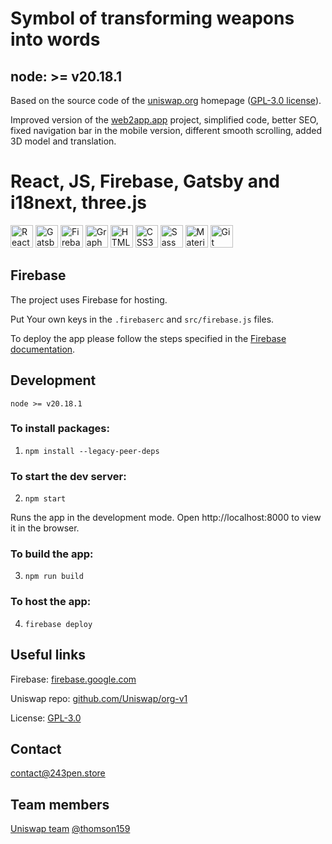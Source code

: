 # Symbol of transforming weapons into words

## node: >= v20.18.1

Based on the source code of the [uniswap.org](https://uniswap.org) homepage ([GPL-3.0 license](https://github.com/Uniswap/org-v1/blob/main/LICENSE)).

Improved version of the [web2app.app](https://web2app.app) project, simplified code, better SEO, fixed navigation bar in the mobile version, different smooth scrolling, added 3D model and translation.

# React, JS, Firebase, Gatsby and i18next, three.js

<a href="https://reactjs.org/" target="_blank" rel="noreferrer"><img src="https://raw.githubusercontent.com/danielcranney/readme-generator/main/public/icons/skills/react-colored.svg" width="36" height="36" alt="React" /></a>
<a href="https://www.gatsbyjs.com/" target="_blank" rel="noreferrer"><img src="https://raw.githubusercontent.com/danielcranney/readme-generator/main/public/icons/skills/gatsby-colored.svg" width="36" height="36" alt="Gatsby" /></a>
<a href="https://firebase.google.com/" target="_blank" rel="noreferrer"><img src="https://raw.githubusercontent.com/danielcranney/readme-generator/main/public/icons/skills/firebase-colored.svg" width="36" height="36" alt="Firebase" /></a>
<a href="https://graphql.org/" target="_blank" rel="noreferrer"><img src="https://raw.githubusercontent.com/danielcranney/readme-generator/main/public/icons/skills/graphql-colored.svg" width="36" height="36" alt="GraphQL" /></a>
<a href="https://developer.mozilla.org/en-US/docs/Glossary/HTML5" target="_blank" rel="noreferrer"><img src="https://raw.githubusercontent.com/danielcranney/readme-generator/main/public/icons/skills/html5-colored.svg" width="36" height="36" alt="HTML5" /></a>
<a href="https://www.w3.org/TR/CSS/#css" target="_blank" rel="noreferrer"><img src="https://raw.githubusercontent.com/danielcranney/readme-generator/main/public/icons/skills/css3-colored.svg" width="36" height="36" alt="CSS3" /></a>
<a href="https://sass-lang.com/" target="_blank" rel="noreferrer"><img src="https://raw.githubusercontent.com/danielcranney/readme-generator/main/public/icons/skills/sass-colored.svg" width="36" height="36" alt="Sass" /></a>
<a href="https://mui.com/" target="_blank" rel="noreferrer"><img src="https://raw.githubusercontent.com/danielcranney/readme-generator/main/public/icons/skills/materialui-colored.svg" width="36" height="36" alt="Material UI" /></a>
<a href="https://git-scm.com/" target="_blank" rel="noreferrer"><img src="https://raw.githubusercontent.com/danielcranney/readme-generator/main/public/icons/skills/git-colored.svg" width="36" height="36" alt="Git" /></a>

## Firebase

The project uses Firebase for hosting.

Put Your own keys in the `.firebaserc` and `src/firebase.js` files.

To deploy the app please follow the steps specified in the [Firebase documentation](https://firebase.google.com/docs).

## Development

`node >= v20.18.1`

### To install packages:

1. `npm install --legacy-peer-deps`

### To start the dev server:

2. `npm start`

Runs the app in the development mode. Open http://localhost:8000 to view it in the browser.

### To build the app:

3. `npm run build`

### To host the app:

4. `firebase deploy`

## Useful links

Firebase:
[firebase.google.com](https://firebase.google.com)

Uniswap repo:
[github.com/Uniswap/org-v1](https://github.com/Uniswap/org-v1)

License:
[GPL-3.0](https://github.com/Web2App-app/app-v1/blob/main/LICENSE)

## Contact

contact@243pen.store

## Team members

[Uniswap team](https://github.com/Uniswap/org-v1)
[@thomson159](https://github.com/thomson159)

